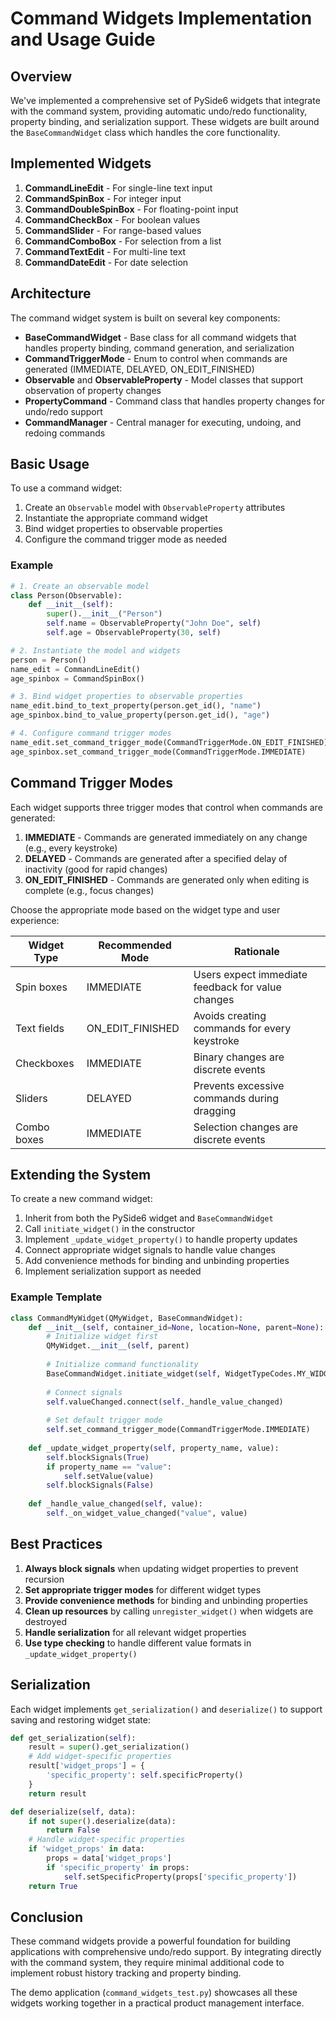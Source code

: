 # Command Widgets Implementation and Usage Guide

## Overview

We've implemented a comprehensive set of PySide6 widgets that integrate with the command system, providing automatic undo/redo functionality, property binding, and serialization support. These widgets are built around the `BaseCommandWidget` class which handles the core functionality.

## Implemented Widgets

1. **CommandLineEdit** - For single-line text input
2. **CommandSpinBox** - For integer input
3. **CommandDoubleSpinBox** - For floating-point input
4. **CommandCheckBox** - For boolean values
5. **CommandSlider** - For range-based values
6. **CommandComboBox** - For selection from a list
7. **CommandTextEdit** - For multi-line text
8. **CommandDateEdit** - For date selection

## Architecture

The command widget system is built on several key components:

- **BaseCommandWidget** - Base class for all command widgets that handles property binding, command generation, and serialization
- **CommandTriggerMode** - Enum to control when commands are generated (IMMEDIATE, DELAYED, ON_EDIT_FINISHED)
- **Observable** and **ObservableProperty** - Model classes that support observation of property changes
- **PropertyCommand** - Command class that handles property changes for undo/redo support
- **CommandManager** - Central manager for executing, undoing, and redoing commands

## Basic Usage

To use a command widget:

1. Create an `Observable` model with `ObservableProperty` attributes
2. Instantiate the appropriate command widget
3. Bind widget properties to observable properties
4. Configure the command trigger mode as needed

### Example

```python
# 1. Create an observable model
class Person(Observable):
    def __init__(self):
        super().__init__("Person")
        self.name = ObservableProperty("John Doe", self)
        self.age = ObservableProperty(30, self)

# 2. Instantiate the model and widgets
person = Person()
name_edit = CommandLineEdit()
age_spinbox = CommandSpinBox()

# 3. Bind widget properties to observable properties
name_edit.bind_to_text_property(person.get_id(), "name")
age_spinbox.bind_to_value_property(person.get_id(), "age")

# 4. Configure command trigger modes
name_edit.set_command_trigger_mode(CommandTriggerMode.ON_EDIT_FINISHED)
age_spinbox.set_command_trigger_mode(CommandTriggerMode.IMMEDIATE)
```

## Command Trigger Modes

Each widget supports three trigger modes that control when commands are generated:

1. **IMMEDIATE** - Commands are generated immediately on any change (e.g., every keystroke)
2. **DELAYED** - Commands are generated after a specified delay of inactivity (good for rapid changes)
3. **ON_EDIT_FINISHED** - Commands are generated only when editing is complete (e.g., focus changes)

Choose the appropriate mode based on the widget type and user experience:

| Widget Type | Recommended Mode | Rationale |
|-------------|------------------|-----------|
| Spin boxes  | IMMEDIATE        | Users expect immediate feedback for value changes |
| Text fields | ON_EDIT_FINISHED | Avoids creating commands for every keystroke |
| Checkboxes  | IMMEDIATE        | Binary changes are discrete events |
| Sliders     | DELAYED          | Prevents excessive commands during dragging |
| Combo boxes | IMMEDIATE        | Selection changes are discrete events |

## Extending the System

To create a new command widget:

1. Inherit from both the PySide6 widget and `BaseCommandWidget`
2. Call `initiate_widget()` in the constructor
3. Implement `_update_widget_property()` to handle property updates
4. Connect appropriate widget signals to handle value changes
5. Add convenience methods for binding and unbinding properties
6. Implement serialization support as needed

### Example Template

```python
class CommandMyWidget(QMyWidget, BaseCommandWidget):
    def __init__(self, container_id=None, location=None, parent=None):
        # Initialize widget first
        QMyWidget.__init__(self, parent)
        
        # Initialize command functionality
        BaseCommandWidget.initiate_widget(self, WidgetTypeCodes.MY_WIDGET, container_id, location)
        
        # Connect signals
        self.valueChanged.connect(self._handle_value_changed)
        
        # Set default trigger mode
        self.set_command_trigger_mode(CommandTriggerMode.IMMEDIATE)
    
    def _update_widget_property(self, property_name, value):
        self.blockSignals(True)
        if property_name == "value":
            self.setValue(value)
        self.blockSignals(False)
    
    def _handle_value_changed(self, value):
        self._on_widget_value_changed("value", value)
```

## Best Practices

1. **Always block signals** when updating widget properties to prevent recursion
2. **Set appropriate trigger modes** for different widget types
3. **Provide convenience methods** for binding and unbinding properties
4. **Clean up resources** by calling `unregister_widget()` when widgets are destroyed
5. **Handle serialization** for all relevant widget properties
6. **Use type checking** to handle different value formats in `_update_widget_property()`

## Serialization

Each widget implements `get_serialization()` and `deserialize()` to support saving and restoring widget state:

```python
def get_serialization(self):
    result = super().get_serialization()
    # Add widget-specific properties
    result['widget_props'] = {
        'specific_property': self.specificProperty()
    }
    return result

def deserialize(self, data):
    if not super().deserialize(data):
        return False
    # Handle widget-specific properties
    if 'widget_props' in data:
        props = data['widget_props']
        if 'specific_property' in props:
            self.setSpecificProperty(props['specific_property'])
    return True
```

## Conclusion

These command widgets provide a powerful foundation for building applications with comprehensive undo/redo support. By integrating directly with the command system, they require minimal additional code to implement robust history tracking and property binding.

The demo application (`command_widgets_test.py`) showcases all these widgets working together in a practical product management interface.